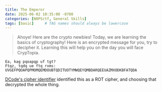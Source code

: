 ```yaml
---
title: The Emperor
date: 2025-06-02 10:35:00 -0700
categories: [N0PSctf, General Skills]
tags: [basic]     # TAG names should always be lowercase
---
```


> Ahoye! Here are the crypto newbies! Today, we are learning the basics of cryptography! Here is an encrypted message for you, try to decipher it. Learning this will help you on the day you will face CrypTopia.
```
Ea, kag pqoapqp uf tgt?
Ftqz, tqdq ue ftq rxms:
UVGEFPQOAPQPMOMQEMDOUBTQDITUOTYMWQEYQMBDARQEEUAZMXODKBFATQDA
```
[DCode's cipher identifier](https://www.dcode.fr/cipher-identifier) identified this as a ROT cipher, and choosing that decrypted the whole thing.
